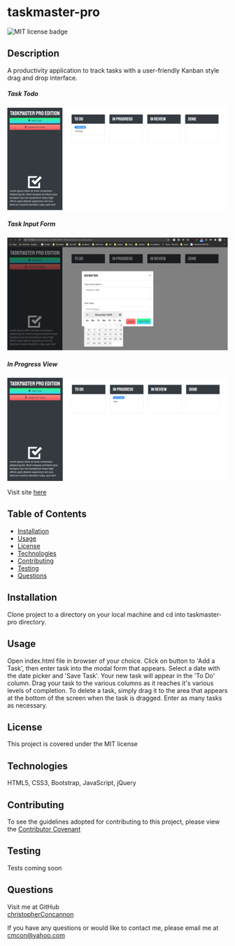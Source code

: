 # taskmaster-pro

![MIT license badge](https://img.shields.io/badge/license-MIT-green)

## Description
A productivity application to track tasks with a user-friendly Kanban style drag and drop interface. 

##### Task Todo
![Task Todo Screenshot](./assets/images/screenshot.png)
##### Task Input Form
![Task Input Form Screenshot](./assets/images/screenshot2.png)
##### In Progress View
![In Progress View Screenshot](./assets/images/screenshot3.png)

Visit site [here](https://christopherconcannon.github.io/taskmaster-pro/)

## Table of Contents
  * [Installation](#installation)
  * [Usage](#usage)
  * [License](#license)
  * [Technologies](#technologies)
  * [Contributing](#contributing)
  * [Testing](#testing)
  * [Questions](#questions)
  
## Installation
Clone project to a directory on your local machine and cd into taskmaster-pro directory.  

## Usage
Open index.html file in browser of your choice.  Click on button to 'Add a Task', then enter task into the modal form that appears.  Select a date with the date picker and 'Save Task'.  Your new task will appear in the 'To Do' column.  Drag your task to the various columns as it reaches it's various levels of completion.  To delete a task, simply drag it to the area that appears at the bottom of the screen when the task is dragged.  Enter as many tasks as necessary. 

## License 
This project is covered under the MIT license 

## Technologies 
HTML5, CSS3, Bootstrap, JavaScript, jQuery

## Contributing
To see the guidelines adopted for contributing to this project, please view the [Contributor Covenant](https://www.contributor-covenant.org/version/2/0/code_of_conduct/code_of_conduct.txt)

## Testing
Tests coming soon

## Questions
Visit me at GitHub  
[christopherConcannon](https://github.com/christopherConcannon)
  
If you have any questions or would like to contact me, please email me at  
[cmcon@yahoo.com](mailto:cmcon@yahoo.com)
